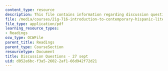 ```yaml
---
content_type: resource
description: This file contains information regarding discussion questions - 27 sept.
file: /media/courses/21g-716-introduction-to-contemporary-hispanic-literature-fall-2007/d052e6bcf3a526022af166d942f72d21_MIT21G_716F07_PrgntsBernar.pdf
file_type: application/pdf
learning_resource_types:
- Readings
ocw_type: OCWFile
parent_title: Readings
parent_type: CourseSection
resourcetype: Document
title: Discussion Questions - 27 sept
uid: d052e6bc-f3a5-2602-2af1-66d942f72d21
---
```

